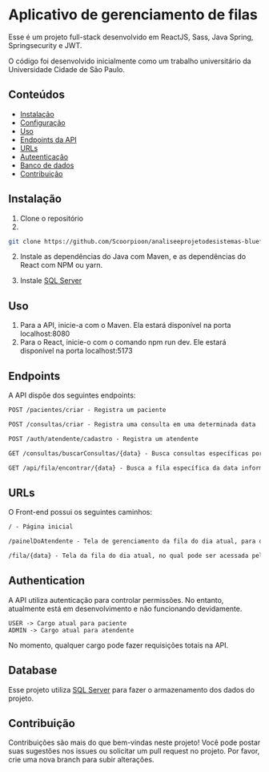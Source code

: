 # Aplicativo de gerenciamento de filas

Esse é um projeto full-stack desenvolvido em ReactJS, Sass, Java Spring, Springsecurity e JWT.

O código foi desenvolvido inicialmente como um trabalho universitário da Universidade Cidade de São Paulo.

## Conteúdos

- [Instalação](#instalação)
- [Configuração](#configuração)
- [Uso](#uso)
- [Endpoints da API](#endpoints)
- [URLs](#urls)
- [Auteenticação](#autenticação)
- [Banco de dados](#bd)
- [Contribuição](#contribuicao)

## Instalação

1. Clone o repositório
2. 
```bash
git clone https://github.com/Scoorpioon/analiseeprojetodesistemas-bluefenix.git
```

2. Instale as dependências do Java com Maven, e as dependências do React com NPM ou yarn.

3. Instale [SQL Server](https://www.microsoft.com/pt-br/sql-server/sql-server-downloads)

## Uso

1. Para a API, inicie-a com o Maven. Ela estará disponível na porta localhost:8080
2. Para o React, inicie-o com o comando npm run dev. Ele estará disponível na porta localhost:5173


## Endpoints
A API dispõe dos seguintes endpoints:

```markdown
POST /pacientes/criar - Registra um paciente

POST /consultas/criar - Registra uma consulta em uma determinada data

POST /auth/atendente/cadastro - Registra um atendente

GET /consultas/buscarConsultas/{data} - Busca consultas específicas por data, no formato YYYY-MM-DD

GET /api/fila/encontrar/{data} - Busca a fila específica da data informada, no formato YYYY-MM-DD
```

## URLs
O Front-end possui os seguintes caminhos:

```markdown
/ - Página inicial 

/painelDoAtendente - Tela de gerenciamento da fila do dia atual, para os atendentes.

/fila/{data} - Tela da fila do dia atual, no qual pode ser acessada pelos usuários que possuem cadastro na fila (em desenvolvimento)
```


## Authentication
A API utiliza autenticação para controlar permissões. No entanto, atualmente está em desenvolvimento e não funcionando devidamente.

```
USER -> Cargo atual para paciente
ADMIN -> Cargo atual para atendente
```
No momento, qualquer cargo pode fazer requisições totais na API.

## Database
Esse projeto utiliza [SQL Server](https://www.microsoft.com/pt-br/sql-server/sql-server-downloads) para fazer o armazenamento dos dados do projeto.

## Contribuição
Contribuições são mais do que bem-vindas neste projeto! Você pode postar suas sugestões nos issues ou solicitar um pull request no projeto.
Por favor, crie uma nova branch para subir alterações.
